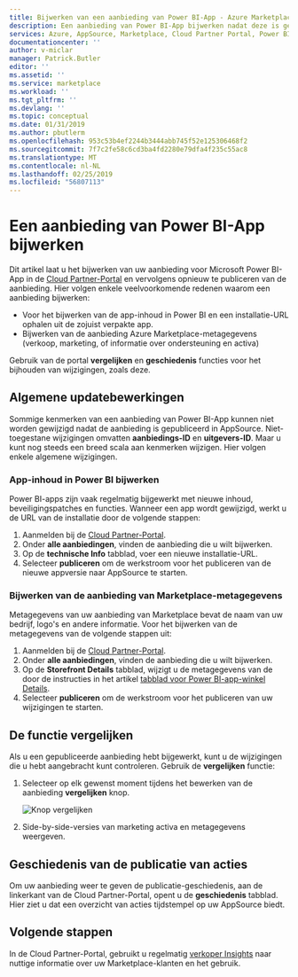 ```yaml
---
title: Bijwerken van een aanbieding van Power BI-App - Azure Marketplace | Microsoft Docs
description: Een aanbieding van Power BI-App bijwerken nadat deze is gepubliceerd op de Microsoft AppSource-Marketplace.
services: Azure, AppSource, Marketplace, Cloud Partner Portal, Power BI
documentationcenter: ''
author: v-miclar
manager: Patrick.Butler
editor: ''
ms.assetid: ''
ms.service: marketplace
ms.workload: ''
ms.tgt_pltfrm: ''
ms.devlang: ''
ms.topic: conceptual
ms.date: 01/31/2019
ms.author: pbutlerm
ms.openlocfilehash: 953c53b4ef2244b3444abb745f52e125306468f2
ms.sourcegitcommit: 7f7c2fe58c6cd3ba4fd2280e79dfa4f235c55ac8
ms.translationtype: MT
ms.contentlocale: nl-NL
ms.lasthandoff: 02/25/2019
ms.locfileid: "56807113"
---
```

# <a name="update-a-power-bi-app-offer"></a>Een aanbieding van Power BI-App bijwerken

Dit artikel laat u het bijwerken van uw aanbieding voor Microsoft Power BI-App in de [Cloud Partner-Portal](https://cloudpartner.azure.com/) en vervolgens opnieuw te publiceren van de aanbieding. Hier volgen enkele veelvoorkomende redenen waarom een aanbieding bijwerken:

- Voor het bijwerken van de app-inhoud in Power BI en een installatie-URL ophalen uit de zojuist verpakte app.
- Bijwerken van de aanbieding Azure Marketplace-metagegevens (verkoop, marketing, of informatie over ondersteuning en activa)
 
Gebruik van de portal **vergelijken** en **geschiedenis** functies voor het bijhouden van wijzigingen, zoals deze.

## <a name="common-update-operations"></a>Algemene updatebewerkingen

Sommige kenmerken van een aanbieding van Power BI-App kunnen niet worden gewijzigd nadat de aanbieding is gepubliceerd in AppSource. Niet-toegestane wijzigingen omvatten **aanbiedings-ID** en **uitgevers-ID**. Maar u kunt nog steeds een breed scala aan kenmerken wijzigen. Hier volgen enkele algemene wijzigingen.

### <a name="update-app-content-in-power-bi"></a>App-inhoud in Power BI bijwerken

Power BI-apps zijn vaak regelmatig bijgewerkt met nieuwe inhoud, beveiligingspatches en functies. Wanneer een app wordt gewijzigd, werkt u de URL van de installatie door de volgende stappen:

1.  Aanmelden bij de [Cloud Partner-Portal](https://cloudpartner.azure.com/).
2.  Onder **alle aanbiedingen**, vinden de aanbieding die u wilt bijwerken.
3.  Op de **technische Info** tabblad, voer een nieuwe installatie-URL.
4.  Selecteer **publiceren** om de werkstroom voor het publiceren van de nieuwe appversie naar AppSource te starten.


### <a name="update-the-offers-marketplace-metadata"></a>Bijwerken van de aanbieding van Marketplace-metagegevens

Metagegevens van uw aanbieding van Marketplace bevat de naam van uw bedrijf, logo's en andere informatie. Voor het bijwerken van de metagegevens van de volgende stappen uit:

1.  Aanmelden bij de [Cloud Partner-Portal](https://cloudpartner.azure.com/).
2.  Onder **alle aanbiedingen**, vinden de aanbieding die u wilt bijwerken.
3.  Op de **Storefront Details** tabblad, wijzigt u de metagegevens van de door de instructies in het artikel [tabblad voor Power BI-app-winkel Details](./cpp-storefront-details-tab.md).
4.  Selecteer **publiceren** om de werkstroom voor het publiceren van uw wijzigingen te starten.


## <a name="the-compare-feature"></a>De functie vergelijken

Als u een gepubliceerde aanbieding hebt bijgewerkt, kunt u de wijzigingen die u hebt aangebracht kunt controleren. Gebruik de **vergelijken** functie:

1.  Selecteer op elk gewenst moment tijdens het bewerken van de aanbieding **vergelijken** knop.

    ![Knop vergelijken](./media/compare-feature-button.png)

2.  Side-by-side-versies van marketing activa en metagegevens weergeven.


## <a name="history-of-publishing-actions"></a>Geschiedenis van de publicatie van acties

Om uw aanbieding weer te geven de publicatie-geschiedenis, aan de linkerkant van de Cloud Partner-Portal, opent u de **geschiedenis** tabblad. Hier ziet u dat een overzicht van acties tijdstempel op uw AppSource biedt.

## <a name="next-steps"></a>Volgende stappen

In de Cloud Partner-Portal, gebruikt u regelmatig [verkoper Insights](../../cloud-partner-portal-orig/si-getting-started.md) naar nuttige informatie over uw Marketplace-klanten en het gebruik.  
